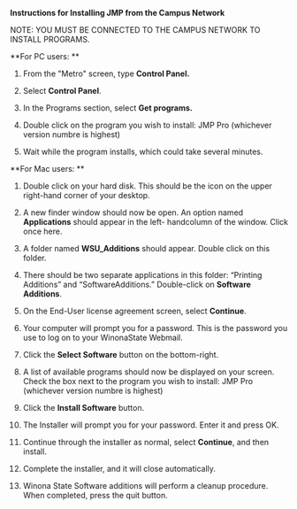 **Instructions for Installing JMP from the Campus Network**

NOTE: YOU MUST BE CONNECTED TO THE CAMPUS NETWORK TO INSTALL PROGRAMS.

**For PC users: **

1. From the "Metro" screen, type **Control Panel.**

2. Select **Control Panel**.

3. In the Programs section, select **Get programs.**

4. Double click on the program you wish to install: JMP Pro (whichever version numbre is highest)

5. Wait while the program installs, which could take several minutes.

**For Mac users: **

1. Double click on your hard disk. This should be the icon on the upper
right-hand corner of your desktop.

2. A new finder window should now be open. An option named
**Applications** should appear in the left- handcolumn of the window.
Click once here.

3. A folder named **WSU\_Additions** should appear. Double click on this
folder.

4. There should be two separate applications in this folder: “Printing
Additions” and “SoftwareAdditions.” Double-click on **Software
Additions**.

5. On the End-User license agreement screen, select **Continue**.

6. Your computer will prompt you for a password. This is the password you
use to log on to your WinonaState Webmail.

7. Click the **Select Software** button on the bottom-right.

8. A list of available programs should now be displayed on your screen.
Check the box next to the program you wish to install: JMP Pro (whichever version numbre is highest)

9. Click the **Install Software** button.

10. The Installer will prompt you for your password. Enter it and press
OK.

11. Continue through the installer as normal, select **Continue**, and
then install.

12. Complete the installer, and it will close automatically.

13. Winona State Software additions will perform a cleanup procedure.
When completed, press the quit button.

